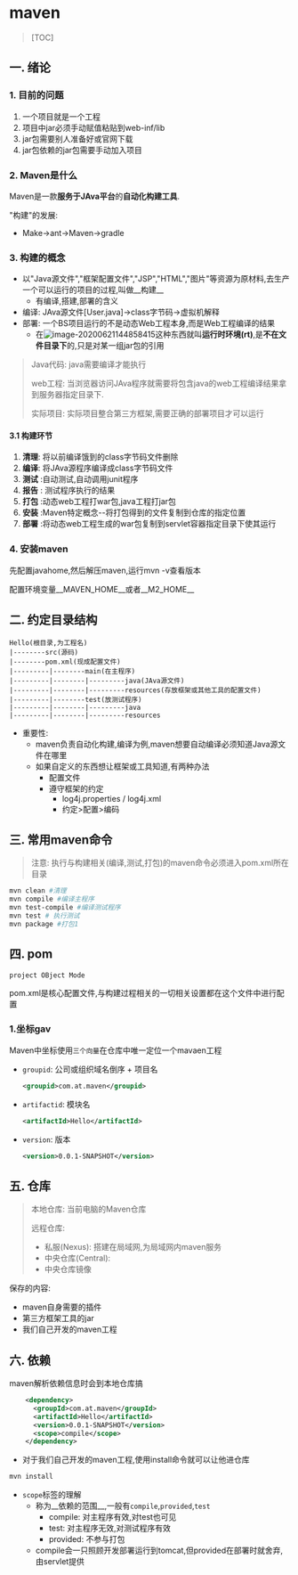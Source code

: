 # maven

> [TOC]

## 一. 绪论

### 1. 目前的问题

1. 一个项目就是一个工程
2. 项目中jar必须手动赋值粘贴到web-inf/lib
3. jar包需要别人准备好或官网下载
4. jar包依赖的jar包需要手动加入项目

### 2. Maven是什么

Maven是一款**服务于JAva平台**的**自动化构建工具**.

"构建"的发展:

* Make->ant->Maven->gradle

### 3. 构建的概念

* 以"Java源文件","框架配置文件","JSP","HTML","图片"等资源为原材料,去生产一个可以运行的项目的过程,叫做__构建__
  * 有编译,搭建,部署的含义
* 编译: JAva源文件[User.java]->class字节码->虚拟机解释
* 部署: 一个BS项目运行的不是动态Web工程本身,而是Web工程编译的结果
  * 在![image-20200621144858415](C:\Users\carrzhou\AppData\Roaming\Typora\typora-user-images\image-20200621144858415.png)这种东西就叫**运行时环境(rt)**,是**不在文件目录下**的,只是对某一组jar包的引用

> Java代码: java需要编译才能执行
>
> web工程: 当浏览器访问JAva程序就需要将包含java的web工程编译结果拿到服务器指定目录下.
>
> 实际项目: 实际项目整合第三方框架,需要正确的部署项目才可以运行

#### 3.1 构建环节

1. **清理**: 将以前编译饿到的class字节码文件删除
2. **编译**: 将JAva源程序编译成class字节码文件
3. **测试** :自动测试,自动调用junit程序
4. **报告** : 测试程序执行的结果
5. **打包** :动态web工程打war包,java工程打jar包
6. **安装** :Maven特定概念--将打包得到的文件复制到仓库的指定位置
7. **部署** :将动态web工程生成的war包复制到servlet容器指定目录下使其运行

### 4. 安装maven

先配置javahome,然后解压maven,运行mvn -v查看版本

配置环境变量__MAVEN_HOME__或者__M2_HOME__

## 二. 约定目录结构

```
Hello(根目录,为工程名)
|--------src(源码)
|--------pom.xml(现成配置文件)
|---------|--------main(在主程序)
|---------|--------|---------java(JAva源文件)
|---------|--------|---------resources(存放框架或其他工具的配置文件)
|---------|--------test(放测试程序)
|---------|--------|---------java
|---------|--------|---------resources
```



* 重要性:
  * maven负责自动化构建,编译为例,maven想要自动编译必须知道Java源文件在哪里
  * 如果自定义的东西想让框架或工具知道,有两种办法
    * 配置文件
    * 遵守框架的约定
      * log4j.properties / log4j.xml
      * 约定>配置>编码

## 三. 常用maven命令

> 注意: 执行与构建相关(编译,测试,打包)的maven命令必须进入pom.xml所在目录

```bash
mvn clean #清理
mvn compile #编译主程序
mvn test-compile #编译测试程序
mvn test # 执行测试
mvn package #打包1

```

## 四. pom

`project OBject Mode`

pom.xml是核心配置文件,与构建过程相关的一切相关设置都在这个文件中进行配置

### 1.坐标gav

 Maven中坐标使用`三个向量`在仓库中唯一定位一个mavaen工程

* `groupid`: 公司或组织域名倒序 + 项目名

  ```xml
  <groupid>com.at.maven</groupid>
  ```

  

* `artifactid`: 模块名

  ```xml
  <artifactId>Hello</artifactId>
  ```

* `version`: 版本

  ```xml
  <version>0.0.1-SNAPSHOT</version>
  ```

  

## 五. 仓库

> 本地仓库: 当前电脑的Maven仓库
>
> 远程仓库: 
>
> * 私服(Nexus): 搭建在局域网,为局域网内maven服务
> * 中央仓库(Central):
> * 中央仓库镜像

保存的内容:

* maven自身需要的插件
* 第三方框架工具的jar
* 我们自己开发的maven工程

## 六. 依赖

maven解析依赖信息时会到本地仓库搞

```xml
    <dependency>
      <groupId>com.at.maven</groupId>
      <artifactId>Hello</artifactId>
      <version>0.0.1-SNAPSHOT</version>
      <scope>compile</scope>
    </dependency>
```

* 对于我们自己开发的maven工程,使用install命令就可以让他进仓库

```bash
mvn install
```

* `scope`标签的理解
  * 称为__依赖的范围__,一般有`compile`,`provided`,`test`
    * compile: 对主程序有效,对test也可见
    * test: 对主程序无效,对测试程序有效
    * provided: 不参与打包
  * compile会一只照顾开发部署运行到tomcat,但provided在部署时就舍弃,由servlet提供